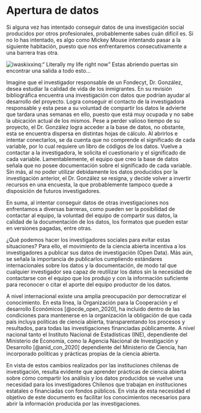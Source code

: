 # Apertura de datos

Si alguna vez has intentado conseguir datos de una investigación social producidos por otros profesionales, probablemente sabes cuán difícil es. Si no lo has intentado, es algo como Mickey Mouse intentando pasar a la siguiente habitación, puesto que nos enfrentaremos consecutivamente a una barrera tras otra.

<img src="https://64.media.tumblr.com/ca0bf3ee0027fed5a2031ac3144a9a37/tumblr_nduvdezM3c1tmsiowo1_500.gifv" alt="iwaskixxinq:“ Literally my life right now” Estas abriendo puertas sin encontrar una salida a todo esto…">

Imagine que el investigador responsable de un Fondecyt, Dr. González, desea estudiar la calidad de vida de los inmigrantes. En su revisión bibliográfica encuentra una investigación con datos que podrían ayudar al desarrollo del proyecto. Logra conseguir el contacto de la investigadora responsable y esta pese a su voluntad de compartir los datos le advierte que tardara unas semanas en ello, puesto que está muy ocupada y no sabe la ubicación actual de los mismos. Pese a perder valioso tiempo de su proyecto, el Dr. González logra acceder a la base de datos, no obstante, esta se encuentra dispersa en distintas hojas de cálculo. Al abrirlos e intentar conectarlos, se da cuenta que no comprende el significado de cada variable, por lo cual requiere un libro de códigos de los datos. Vuelve a contactar a la investigadora, le solicita el cuestionario y el significado de cada variable. Lamentablemente, el equipo que creo la base de datos señala que no posee documentación sobre el significado de cada variable. Sin más, al no poder utilizar debidamente los datos producidos por la investigación anterior, el Dr. González se resigna, y decide volver a invertir recursos en una encuesta, la que probablemente tampoco quede a disposición de futuros investigadores.

En suma, al intentar conseguir datos de otras investigaciones nos enfrentamos a diversas barreras, como pueden ser la posibilidad de contactar al equipo, la voluntad del equipo de compartir sus datos, la calidad de la documentación de los datos, los formatos que pueden estar en versiones pagadas, entre otras. 

¿Qué podemos hacer los investigadores sociales para evitar estas situaciones? Para ello, el movimiento de la ciencia abierta incentiva a los investigadores a publicar sus datos de investigación (Open Data). Más aún, se señala la importancia de publicarlos cumpliendo estándares internacionales sobre los datos y la documentación, de modo tal que cualquier investigador sea capaz de reutilizar los datos sin la necesidad de contactarse con el equipo que los produjo y con la información suficiente para reconocer o citar el aporte del equipo productor de los datos. 

A nivel internacional existe una amplia preocupación por democratizar el conocimiento. En esta línea, la Organización para la Cooperación y el desarrollo Económicos [@ocde_open_2020], ha incluido dentro de las condiciones para mantenerse en la organización la obligación de que cada país incluya políticas de ciencia abierta, transparentando los procesos y resultados, para todas las investigaciones financiadas públicamente. A nivel nacional tanto el Instituto Nacional de Estadísticas (INE), dependiente del Ministerio de Economía, como la Agencia Nacional de Investigación y Desarrollo [@anid_con_2020] dependiente del Ministerio de Ciencia, han incorporado políticas y prácticas propias de la ciencia abierta. 

En vista de estos cambios realizados por las instituciones chilenas de investigación, resulta evidente que aprender prácticas de ciencia abierta sobre cómo compartir los análisis y los datos producidos se vuelve una necesidad para los investigadores Chilenos que trabajan en instituciones estatales o financiadas con fondos públicos. En vista de esta necesidad el objetivo de este documento es facilitar los conocimientos necesarios para abrir la información producida por las investigaciones.

